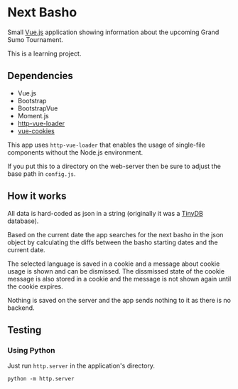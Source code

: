 # Next Basho

Small [Vue.js](https://vuejs.org/) application showing information about the upcoming Grand Sumo Tournament.

This is a learning project.

## Dependencies

* Vue.js
* Bootstrap
* BootstrapVue
* Moment.js
* [http-vue-loader](https://github.com/FranckFreiburger/http-vue-loader)
* [vue-cookies](https://github.com/cmp-cc/vue-cookies)

This app uses `http-vue-loader` that enables the usage of single-file components without the Node.js environment.

If you put this to a directory on the web-server then be sure to adjust the base path in `config.js`.

## How it works

All data is hard-coded as json in a string (originally it was a [TinyDB](https://tinydb.readthedocs.io/) database).

Based on the current date the app searches for the next basho in the json object by calculating the diffs between the basho starting dates and the current date.

The selected language is saved in a cookie and a message about cookie usage is shown and can be dismissed. The dissmissed state of the cookie message is also stored in a cookie and the message is not shown again until the cookie expires.

Nothing is saved on the server and the app sends nothing to it as there is no backend.

## Testing

### Using Python

Just run `http.server` in the application's directory.

```shell
python -m http.server
```
